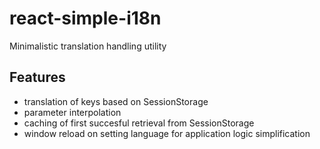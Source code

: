 # react-simple-i18n

Minimalistic translation handling utility

## Features
- translation of keys based on SessionStorage
- parameter interpolation
- caching of first succesful retrieval from SessionStorage
- window reload on setting language for application logic simplification
